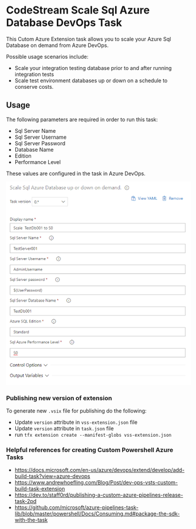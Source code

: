 # CodeStream Scale Sql Azure Database DevOps Task

This Cutom Azure Extension task allows you to scale your Azure Sql Database on demand from Azure DevOps. 

Possible usage scenarios include:

* Scale your integration testing database prior to and after running integration tests
* Scale test environment databases up or down on a schedule to conserve costs.

## Usage

The following parameters are required in order to run this task:

* Sql Server Name
* Sql Server Username
* Sql Server Password
* Database Name
* Edition
* Performance Level

These values are configured in the task in Azure DevOps.

![AzureDevopsTaskConfig](images/screenshot001.PNG)

### Publishing new version of extension

To generate new `.vsix` file for publishing do the following:

* Update `version` attribute in `vss-extension.json` file
* Update `version` attribute in `task.json` file
* run `tfx extension create --manifest-globs vss-extension.json`

### Helpful references for creating Custom Powershell Azure Tasks

* https://docs.microsoft.com/en-us/azure/devops/extend/develop/add-build-task?view=azure-devops
* https://www.andrewhoefling.com/Blog/Post/dev-ops-vsts-custom-build-task-extension
* https://dev.to/staff0rd/publishing-a-custom-azure-pipelines-release-task-2pd
* https://github.com/microsoft/azure-pipelines-task-lib/blob/master/powershell/Docs/Consuming.md#package-the-sdk-with-the-task
